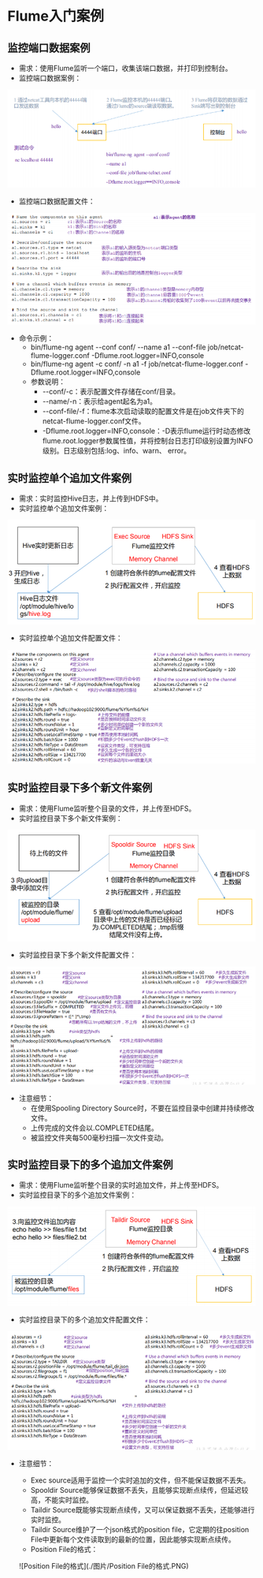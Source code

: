 # Flume入门案例

## 监控端口数据案例

  - 需求：使用Flume监听一个端口，收集该端口数据，并打印到控制台。
  - 监控端口数据案例：
  
  ![监控端口数据案例](./图片/监控端口数据案例.PNG)
  
  - 监控端口数据配置文件：
  
  ![监控端口数据配置文件](./图片/监控端口数据配置文件.PNG)
  
  - 命令示例：
    - bin/flume-ng agent --conf conf/ --name a1 --conf-file job/netcat-flume-logger.conf -Dflume.root.logger=INFO,console
    - bin/flume-ng agent -c conf/ -n a1 -f job/netcat-flume-logger.conf -Dflume.root.logger=INFO,console
    - 参数说明：
      - --conf/-c：表示配置文件存储在conf/目录。
      - --name/-n：表示给agent起名为a1。
      - --conf-file/-f：flume本次启动读取的配置文件是在job文件夹下的netcat-flume-logger.conf文件。
      - -Dflume.root.logger=INFO,console：-D表示flume运行时动态修改flume.root.logger参数属性值，并将控制台日志打印级别设置为INFO级别。日志级别包括:log、info、warn、
error。
     
## 实时监控单个追加文件案例

  - 需求：实时监控Hive日志，并上传到HDFS中。
  - 实时监控单个追加文件案例：
  
  ![实时监控单个追加文件案例](./图片/实时监控单个追加文件案例.PNG)
  
  - 实时监控单个追加文件配置文件：
  
  ![实时监控单个追加文件配置文件](./图片/实时监控单个追加文件配置文件.PNG)
  
## 实时监控目录下多个新文件案例

  - 需求：使用Flume监听整个目录的文件，并上传至HDFS。
  - 实时监控目录下多个新文件案例：
  
  ![实时监控目录下多个新文件案例](./图片/实时监控目录下多个新文件案例.PNG)
  
  - 实时监控目录下多个新文件配置文件：
  
  ![实时监控目录下多个新文件配置文件](./图片/实时监控目录下多个新文件配置文件.PNG)
  
  - 注意细节：
    - 在使用Spooling Directory Source时，不要在监控目录中创建并持续修改文件。
    - 上传完成的文件会以.COMPLETED结尾。
    - 被监控文件夹每500毫秒扫描一次文件变动。
    
## 实时监控目录下的多个追加文件案例

  - 需求：使用Flume监听整个目录的实时追加文件，并上传至HDFS。
  - 实时监控目录下的多个追加文件案例：
  
  ![实时监控目录下的多个追加文件案例](./图片/实时监控目录下的多个追加文件案例.PNG)
  
  - 实时监控目录下的多个追加文件配置文件：
  
  ![实时监控目录下的多个追加文件配置文件](./图片/实时监控目录下的多个追加文件配置文件.PNG)
  
  - 注意细节：
    - Exec source适用于监控一个实时追加的文件，但不能保证数据不丢失。
    - Spooldir Source能够保证数据不丢失，且能够实现断点续传，但延迟较高，不能实时监控。
    - Taildir Source既能够实现断点续传，又可以保证数据不丢失，还能够进行实时监控。
    - Taildir Source维护了一个json格式的position file，它定期的往position File中更新每个文件读取到的最新的位置，因此能够实现断点续传。
    - Position File的格式：
  
    ![Position File的格式](./图片/Position File的格式.PNG)





    
    
    
  
  
  
  
  
  
  
  
  
  
  
  
